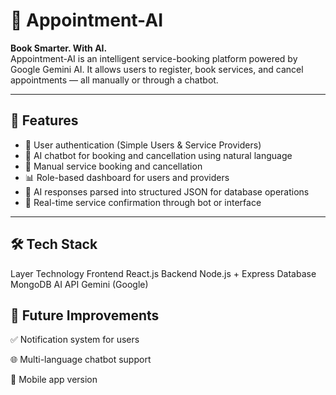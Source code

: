 # 📅 Appointment-AI

**Book Smarter. With AI.**  
Appointment-AI is an intelligent service-booking platform powered by Google Gemini AI. It allows users to register, book services, and cancel appointments — all manually or through a chatbot.

---


## 🚀 Features

- 🔐 User authentication (Simple Users & Service Providers)
- 🤖 AI chatbot for booking and cancellation using natural language
- 📆 Manual service booking and cancellation
- 📊 Role-based dashboard for users and providers
- 🔄 AI responses parsed into structured JSON for database operations
- 💬 Real-time service confirmation through bot or interface

---

## 🛠 Tech Stack
Layer	Technology
Frontend	React.js
Backend	Node.js + Express
Database	MongoDB
AI API	Gemini (Google)


## 📌 Future Improvements
✅ Notification system for users

🌐 Multi-language chatbot support

📱 Mobile app version

